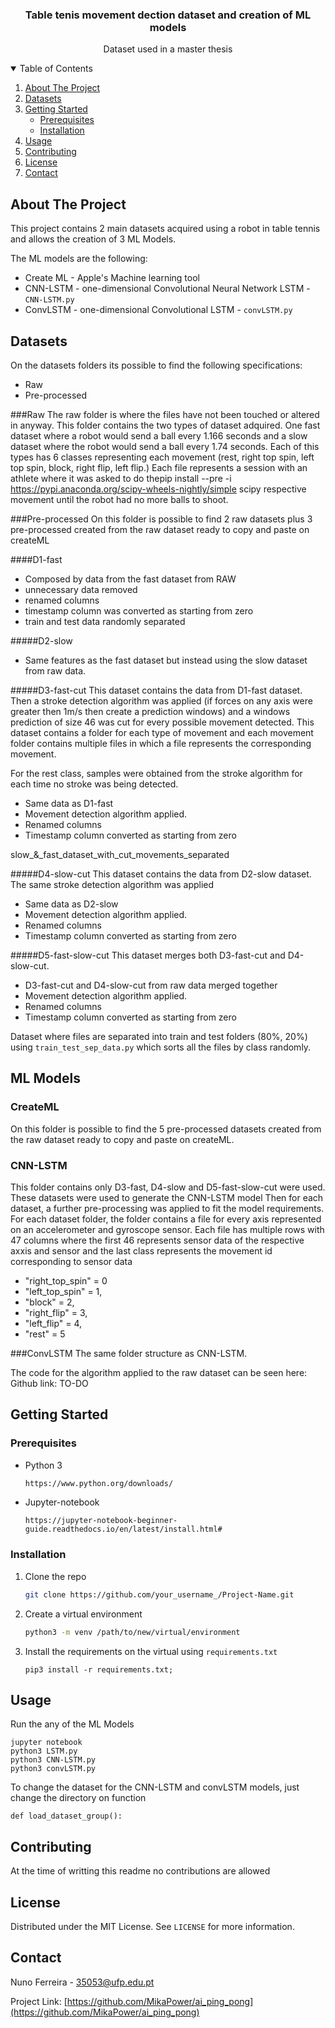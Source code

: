 



  <h3 align="center">Table tenis movement dection dataset and creation of ML models</h3>

  <p align="center">
    Dataset used in a master thesis 
  </p>




<!-- TABLE OF CONTENTS -->
<details open="open">
  <summary>Table of Contents</summary>
  <ol>
    <li>
      <a href="#about-the-project">About The Project</a>
    </li>
    <li>
          <a href="#datasets">Datasets</a>
    </li>
    <li>
      <a href="#getting-started">Getting Started</a>
      <ul>
        <li><a href="#prerequisites">Prerequisites</a></li>
        <li><a href="#installation">Installation</a></li>
      </ul>
    </li>
    <li><a href="#usage">Usage</a></li>
    <li><a href="#contributing">Contributing</a></li>
    <li><a href="#license">License</a></li>
    <li><a href="#contact">Contact</a></li>
  </ol>
</details>



<!-- ABOUT THE PROJECT -->
## About The Project

<!--[![Product Name Screen Shot][product-screenshot]](https://example.com)-->

This project contains 2 main datasets acquired using a robot in table tennis and allows the creation of 3 ML Models.

The ML models are the following:
* Create ML - Apple's Machine learning tool
* CNN-LSTM - one-dimensional Convolutional Neural Network LSTM - `CNN-LSTM.py`
* ConvLSTM - one-dimensional Convolutional LSTM - `convLSTM.py`

## Datasets
On the datasets folders its possible to find the following specifications:
* Raw
* Pre-processed

###Raw
The raw folder is where the files have not been touched or altered in anyway.
This folder contains the two types of dataset adquired.
One fast dataset where a robot would send a ball every 1.166 seconds and a 
slow dataset where the robot would send a ball every 1.74 seconds.
Each of this types has 6 classes representing each movement (rest, right top spin, left top spin, 
block, right flip, left flip.)
Each file represents a session with an athlete where it was asked to do thepip install --pre -i https://pypi.anaconda.org/scipy-wheels-nightly/simple scipy respective 
movement until the robot had no more balls to shoot.


###Pre-processed
On this folder is possible to find 2 raw datasets plus 3 pre-processed created from the raw dataset ready to copy and paste on createML

####D1-fast
* Composed by data from the fast dataset from RAW
* unnecessary data removed
* renamed columns  
* timestamp column was converted as starting from zero
* train and test data randomly separated

#####D2-slow
* Same features as the fast dataset but instead using the slow dataset from raw data.

#####D3-fast-cut
This dataset contains the data from D1-fast dataset. Then a stroke detection algorithm 
was applied (if forces on any axis were greater then 1m/s then create a prediction windows) and a windows prediction
of size 46 was cut for every possible movement detected.
This dataset contains a folder for each type of movement and each movement folder contains multiple files in which a file
represents the corresponding movement.

For the rest class, samples were obtained from the stroke algorithm for each time no stroke was being detected.


* Same data as D1-fast
* Movement detection algorithm applied.
* Renamed columns  
* Timestamp column converted as starting from zero

slow_&_fast_dataset_with_cut_movements_separated

#####D4-slow-cut
This dataset contains the data from D2-slow dataset. The same stroke detection algorithm was applied

* Same data as D2-slow
* Movement detection algorithm applied.
* Renamed columns  
* Timestamp column converted as starting from zero



#####D5-fast-slow-cut
This dataset merges both D3-fast-cut and D4-slow-cut. 
* D3-fast-cut and D4-slow-cut from raw data merged together
* Movement detection algorithm applied.
* Renamed columns  
* Timestamp column converted as starting from zero


Dataset where files are separated into train and test folders (80%, 20%) using `train_test_sep_data.py`
which sorts all the files by class randomly. 


## ML Models
### CreateML
On this folder is possible to find the 5 pre-processed datasets created from the raw dataset ready to copy and paste on createML.


### CNN-LSTM
This folder contains only D3-fast, D4-slow and D5-fast-slow-cut were used. These datasets were used to generate the CNN-LSTM model
Then for each dataset, a further pre-processing was applied to fit the model requirements.
For each dataset folder, the folder contains a file for every axis represented on an accelerometer and gyroscope sensor.
Each file has multiple rows with 47 columns where the first 46 represents sensor data of the 
respective axxis and sensor and the last class represents the movement id corresponding to sensor data
   * "right_top_spin" = 0 
   * "left_top_spin" = 1, 
   * "block" = 2, 
   * "right_flip" = 3, 
   * "left_flip" = 4, 
   * "rest" = 5
   
###ConvLSTM
The same folder structure as CNN-LSTM. 


 The code for the algorithm applied to the raw dataset can be seen here: 
 Github link:
 TO-DO
<!--* [R](https://www.r-project.org/)-->




<!-- GETTING STARTED -->
## Getting Started



### Prerequisites

* Python 3
  ```sh
  https://www.python.org/downloads/
  ```
* Jupyter-notebook
  ```
  https://jupyter-notebook-beginner-guide.readthedocs.io/en/latest/install.html#
  ```

### Installation


1. Clone the repo
   ```sh
   git clone https://github.com/your_username_/Project-Name.git
   ```
2. Create a virtual environment
   ```sh
   python3 -m venv /path/to/new/virtual/environment
   ```
3. Install the requirements on the virtual using  `requirements.txt`
   ```JS
   pip3 install -r requirements.txt;
   ```



<!-- USAGE EXAMPLES -->
## Usage
Run the any of the ML Models
   ```JS
   jupyter notebook
   python3 LSTM.py
   python3 CNN-LSTM.py
   python3 convLSTM.py
   ```

To change the dataset for the CNN-LSTM and convLSTM models, just change the directory on function
```
def load_dataset_group():
```
<!-- CONTRIBUTING -->
## Contributing

At the time of writting this readme no contributions are allowed




<!-- LICENSE -->
## License
Distributed under the MIT License. See `LICENSE` for more information.



<!-- CONTACT -->
## Contact

Nuno Ferreira  - 35053@ufp.edu.pt

Project Link: [https://github.com/MikaPower/ai_ping_pong](https://github.com/MikaPower/ai_ping_pong)









<!-- MARKDOWN LINKS & IMAGES -->
<!-- https://www.markdownguide.org/basic-syntax/#reference-style-links -->
[contributors-shield]: https://img.shields.io/github/contributors/othneildrew/Best-README-Template.svg?style=for-the-badge
[contributors-url]: https://github.com/othneildrew/Best-README-Template/graphs/contributors
[forks-shield]: https://img.shields.io/github/forks/othneildrew/Best-README-Template.svg?style=for-the-badge
[forks-url]: https://github.com/othneildrew/Best-README-Template/network/members
[stars-shield]: https://img.shields.io/github/stars/othneildrew/Best-README-Template.svg?style=for-the-badge
[stars-url]: https://github.com/othneildrew/Best-README-Template/stargazers
[issues-shield]: https://img.shields.io/github/issues/othneildrew/Best-README-Template.svg?style=for-the-badge
[issues-url]: https://github.com/othneildrew/Best-README-Template/issues
[license-shield]: https://img.shields.io/github/license/othneildrew/Best-README-Template.svg?style=for-the-badge
[license-url]: https://github.com/othneildrew/Best-README-Template/blob/master/LICENSE.txt
[linkedin-shield]: https://img.shields.io/badge/-LinkedIn-black.svg?style=for-the-badge&logo=linkedin&colorB=555
[linkedin-url]: https://linkedin.com/in/othneildrew
[product-screenshot]: images/screenshot.png